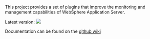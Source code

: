 This project provides a set of plugins that improve the monitoring and management capabilities of WebSphere Application Server.

Latest version: [![](https://api.bintray.com/packages/kszbcss/generic/xm4was/images/download.svg)](https://bintray.com/kszbcss/generic/xm4was/_latestVersion)

Documentation can be found on the [github wiki](https://github.com/kszbcss/xm4was/wiki)

